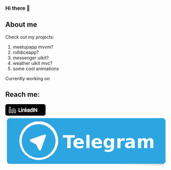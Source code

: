 ### Hi there 👋

## About me

Check out my projects:
1. meetupapp mvvm?
2. rolldiceapp?
3. messenger uikit?
4. weather uikit mvc?
5. some cool animations

Currently working on


## Reach me:
[![Linkedin](https://raw.githubusercontent.com/SergeyShcheglov/SergeyShcheglov/main/assets/linkedIn.png)](https://www.linkedin.com/in/sergey-shcheglov/) [![Telegram](https://raw.githubusercontent.com/SergeyShcheglov/SergeyShcheglov/main/assets/telegramLogo.png)](https://t.me/shcheglov1)

<!--
**SergeyShcheglov/SergeyShcheglov** is a ✨ _special_ ✨ repository because its `README.md` (this file) appears on your GitHub profile.

Here are some ideas to get you started:

- 🔭 I’m currently working on ...
- 🌱 I’m currently learning ...
- 👯 I’m looking to collaborate on ...
- 🤔 I’m looking for help with ...
- 💬 Ask me about ...
- 📫 How to reach me: ...
- 😄 Pronouns: ...
- ⚡ Fun fact: ...
-->

